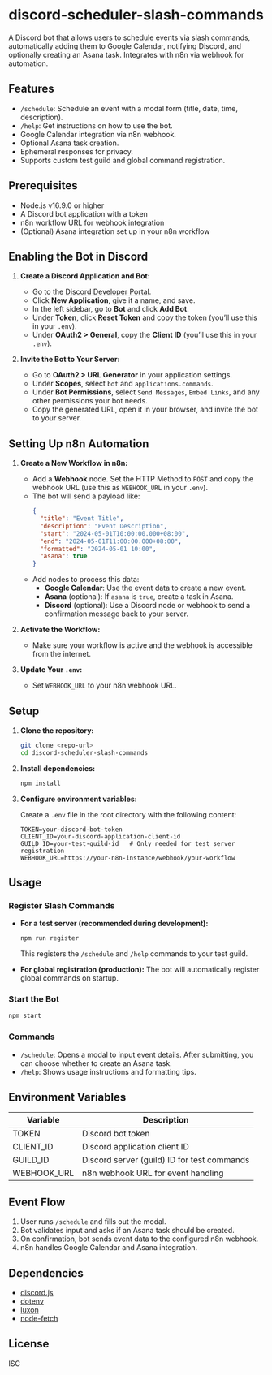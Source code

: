 # discord-scheduler-slash-commands

A Discord bot that allows users to schedule events via slash commands, automatically adding them to Google Calendar, notifying Discord, and optionally creating an Asana task. Integrates with n8n via webhook for automation.

## Features

- `/schedule`: Schedule an event with a modal form (title, date, time, description).
- `/help`: Get instructions on how to use the bot.
- Google Calendar integration via n8n webhook.
- Optional Asana task creation.
- Ephemeral responses for privacy.
- Supports custom test guild and global command registration.

## Prerequisites

- Node.js v16.9.0 or higher
- A Discord bot application with a token
- n8n workflow URL for webhook integration
- (Optional) Asana integration set up in your n8n workflow

## Enabling the Bot in Discord

1. **Create a Discord Application and Bot:**
   - Go to the [Discord Developer Portal](https://discord.com/developers/applications).
   - Click **New Application**, give it a name, and save.
   - In the left sidebar, go to **Bot** and click **Add Bot**.
   - Under **Token**, click **Reset Token** and copy the token (you’ll use this in your `.env`).
   - Under **OAuth2 > General**, copy the **Client ID** (you’ll use this in your `.env`).

2. **Invite the Bot to Your Server:**
   - Go to **OAuth2 > URL Generator** in your application settings.
   - Under **Scopes**, select `bot` and `applications.commands`.
   - Under **Bot Permissions**, select `Send Messages`, `Embed Links`, and any other permissions your bot needs.
   - Copy the generated URL, open it in your browser, and invite the bot to your server.


## Setting Up n8n Automation

1. **Create a New Workflow in n8n:**
   - Add a **Webhook** node. Set the HTTP Method to `POST` and copy the webhook URL (use this as `WEBHOOK_URL` in your `.env`).
   - The bot will send a payload like:
     ```json
     {
       "title": "Event Title",
       "description": "Event Description",
       "start": "2024-05-01T10:00:00.000+08:00",
       "end": "2024-05-01T11:00:00.000+08:00",
       "formatted": "2024-05-01 10:00",
       "asana": true
     }
     ```
   - Add nodes to process this data:
     - **Google Calendar**: Use the event data to create a new event.
     - **Asana** (optional): If `asana` is `true`, create a task in Asana.
     - **Discord** (optional): Use a Discord node or webhook to send a confirmation message back to your server.

2. **Activate the Workflow:**
   - Make sure your workflow is active and the webhook is accessible from the internet.

3. **Update Your `.env`:**
   - Set `WEBHOOK_URL` to your n8n webhook URL.

## Setup

1. **Clone the repository:**
   ```sh
   git clone <repo-url>
   cd discord-scheduler-slash-commands
   ```

2. **Install dependencies:**
   ```sh
   npm install
   ```

3. **Configure environment variables:**

   Create a `.env` file in the root directory with the following content:
   ```
   TOKEN=your-discord-bot-token
   CLIENT_ID=your-discord-application-client-id
   GUILD_ID=your-test-guild-id   # Only needed for test server registration
   WEBHOOK_URL=https://your-n8n-instance/webhook/your-workflow
   ```

## Usage

### Register Slash Commands

- **For a test server (recommended during development):**
  ```sh
  npm run register
  ```
  This registers the `/schedule` and `/help` commands to your test guild.

- **For global registration (production):**
  The bot will automatically register global commands on startup.

### Start the Bot

```sh
npm start
```

### Commands

- `/schedule`: Opens a modal to input event details. After submitting, you can choose whether to create an Asana task.
- `/help`: Shows usage instructions and formatting tips.

## Environment Variables

| Variable     | Description                                 |
|--------------|---------------------------------------------|
| TOKEN        | Discord bot token                           |
| CLIENT_ID    | Discord application client ID               |
| GUILD_ID     | Discord server (guild) ID for test commands |
| WEBHOOK_URL  | n8n webhook URL for event handling          |

## Event Flow

1. User runs `/schedule` and fills out the modal.
2. Bot validates input and asks if an Asana task should be created.
3. On confirmation, bot sends event data to the configured n8n webhook.
4. n8n handles Google Calendar and Asana integration.

## Dependencies

- [discord.js](https://discord.js.org/)
- [dotenv](https://www.npmjs.com/package/dotenv)
- [luxon](https://moment.github.io/luxon/)
- [node-fetch](https://www.npmjs.com/package/node-fetch)

## License

ISC

